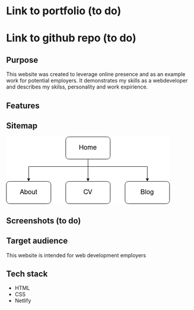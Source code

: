 # Link to portfolio (to do)

# Link to github repo (to do)

## Purpose

This website was created to leverage online presence and as an example work for potential employers. It demonstrates my skills as a webdeveloper and describes my skilss, personality and work expirience.

## Features

## Sitemap

![sitemap diagram](sitemap.png)

## Screenshots (to do)

## Target audience

This website is intended for web development employers

## Tech stack

- HTML
- CSS
- Netlify
